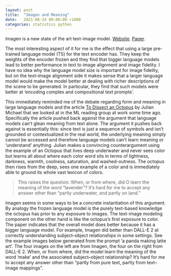 ```yaml
---
layout: post
title:  "Imagen and Meaning"
date:   2021-08-24 00:00:00 +1000
categories: statistics python
---
```

Imagen is a new state of the art text-image model. [Website](https://imagen.research.google/). [Paper](https://arxiv.org/abs/2205.11487).

The most interesting aspect of it for me is the effect that using a large pre-trained language model (T5) for the text encoder has. They keep the weights of the encoder frozen and they find that bigger language models lead to better performance in text to image alignment and image fidelity. I have no idea why the language model size is important for image fidelity, but on the text&ndash;image alignment side it makes sense that a larger language model would make the model better at dealing with richer descriptions of the scene to be generated. In particular, they find that such models were better at ‘encoding complex and compositional text prompts’.

This immediately reminded me of the debate regarding form and meaning in large language models and the article [To Dissect an Octopus](https://julianmichael.org/blog/2020/07/23/to-dissect-an-octopus.html) by Julian Michael that we looked at in the ML reading group at work some time ago. Specifically the article pushed back against the argument that language models can’t glean meaning from text alone. The argument it pushes back against is essentially this: since text is just a sequence of symbols and isn’t grounded or contextualized in the real world, the underlying meaning simply cannot be accessed and therefore language models can’t learn meaning or ‘understand’ anything. Julian makes a convincing counterargument using the example of an Octopus that lives deep underwater and never sees color but learns all about where each color word sits in terms of lightness, darkness, warmth, coolness, saturation, and washed-outness. The octopus then rises from the deep, sees one example of a color and is immediately able to ground its whole vast lexicon of colors.

> This raises the question: When, or from where, did O learn the meaning of the word “lavender”? It’s hard for me to accept any answer other than “partly underwater, and partly on land.”

Imagen seems in some ways to be a concrete instantiation of this argument. By analogy the frozen language model is the purely text-based knowledge the octopus has prior to any exposure to images. The text-image modeling component on the other hand is like the octopus’s first exposure to color. The paper indicates that the overall model does better because it has a bigger language model. For example, Imagen did better than DALL-E 2 at correctly understanding subject&ndash;object relationships in some settings. See the example images below generated from the prompt ‘a panda making latte art’. The four images on the left are from Imagen, the four on the right from DALL-E 2. When, or from where, did the model learn the meaning of the word ‘make’ and the associated subject&ndash;object relationship? It’s hard for me to accept any answer other than “partly from pure text, partly from text&ndash;image mappings”.

